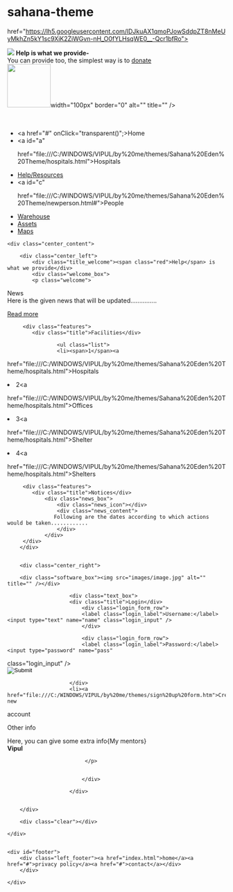 sahana-theme
============
</html>
<head>
<script type='text/javascript' src='http://ajax.googleapis.com/ajax/libs/jquery/1.7.2/jquery.min.js?ver=1.7.2'></script>
<script type='text/javascript' src='pace.js'></script>
<meta http-equiv="Content-Type" content="text/html; charset=windows-1252" />
<title>Sahana Eden</title>
 <link rel="shortcut icon" 

href="https://lh5.googleusercontent.com/lDJkuAX1qmoPJowSddpZT8nMeUyMkhZn5kY1sc9XiK2ZiWGvn-nH_O0fYLHsqWE0__-Qcr1bfRo">
<link rel="stylesheet" type="text/css" href="style.css" />
</head>
<body>
<div id="topbar">
<a href="#" id="big" onClick="closebar()" return false"><img src="close-button.png" border="0"></a>
<B id="small">Help is what we provide-</B></br>
You can provide too, the simplest way is to <a href="file:///C:/WINDOWS/VIPUL/by%20me/themes/form.htm">donate</a>
</div>
<div id="main_container">
	<div class="header">
    	<div id="logo"><img src="http://demo.eden.sahanafoundation.org/eden/static/img/S3menu_logo.png" height="100px" 

width="100px" border="0" alt="" title="" /></div>       
    </div>
        <div class="menu">
        	<ul>                                                                         
        		<li class="selected"><a href="#" onClick="transparent()";>Home</a></li>
                <li><a id="a" 

href="file:///C:/WINDOWS/VIPUL/by%20me/themes/Sahana%20Eden%20Theme/hospitals.html">Hospitals</a></li>
                <li><a id="b" href="#">Help/Resources</a></li>
                <li><a id="c" 

href="file:///C:/WINDOWS/VIPUL/by%20me/themes/Sahana%20Eden%20Theme/newperson.html#">People</a></li>
                <li><a id="d" href="#">Warehouse</a></li>
                <li><a id="e" href="#">Assets</a></li>
                <li><a id="f" href="#">Maps</a></li>
        	</ul>
        </div>
        
    <div class="center_content">
    
     	<div class="center_left">
        	<div class="title_welcome"><span class="red">Help</span> is what we provide</div>
            <div class="welcome_box">
            <p class="welcome">
<span class="orange">News</span><br/>
Here is the given news that will be updated...............
			</p>
            <a href="#read_more" class="read_more">Read more</a>          
            </div>
         
         <div class="features">   
            <div class="title">Facilities</div>
            
                    <ul class="list">
                    <li><span>1</span><a 

href="file:///C:/WINDOWS/VIPUL/by%20me/themes/Sahana%20Eden%20Theme/hospitals.html">Hospitals</a></li>
                    <li><span>2</span><a 

href="file:///C:/WINDOWS/VIPUL/by%20me/themes/Sahana%20Eden%20Theme/hospitals.html">Offices</a></li>
                    <li><span>3</span><a 

href="file:///C:/WINDOWS/VIPUL/by%20me/themes/Sahana%20Eden%20Theme/hospitals.html">Shelter</a></li>
                    <li><span>4</span><a 

href="file:///C:/WINDOWS/VIPUL/by%20me/themes/Sahana%20Eden%20Theme/hospitals.html">Shelters</a></li>
                    </ul> 
         </div> 
         
         
         <div class="features">   
            <div class="title">Notices</div>
                <div class="news_box">
                    <div class="news_icon"></div>
                    <div class="news_content">
                   Following are the dates according to which actions would be taken............
                    </div>   
                </div>      
         </div>                
        </div> 
        
        
        <div class="center_right">
        
        <div class="software_box"><img src="images/image.jpg" alt="" title="" /></div>
        
                        <div class="text_box">
                        <div class="title">Login</div>
                            <div class="login_form_row">
                            <label class="login_label">Username:</label><input type="text" name="name" class="login_input" />
                            </div>
                            
                            <div class="login_form_row">
                            <label class="login_label">Password:</label><input type="password" name="pass" 

class="login_input" />
                            </div>                                     
                            <input type="image" src="images/login.gif" class="login" />                              
                        
                        </div>
                        <li><a href="file:///C:/WINDOWS/VIPUL/by%20me/themes/sign%20up%20form.htm">Create new 

account</a></li>                        <div class="testimonials">
                        	<div class="title">Other info</div>
                            <div class="text_box">
                             <p class="testimonial">
                             Here, you can give some extra info{My mentors}<br />
                             <strong>Vipul</strong>
                             
                             </p>
                            
                            
                            </div>                    
                        
                        </div>
        

        </div>  
        
        <div class="clear"></div> 
    
    </div>    

    
    <div id="footer">                                              
        <div class="left_footer"><a href="index.html">home</a><a href="#">privacy policy</a><a href="#">contact</a></div>
        </div>   
    
    </div>

 
</head>
 

 
</body>
</html>
    
    
</div>
</body>
</html>
